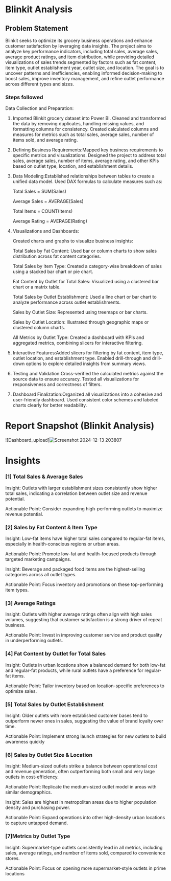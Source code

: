 
# Blinkit Analysis

## Problem Statement

Blinkit seeks to optimize its grocery business operations and enhance customer satisfaction by leveraging data insights. The project aims to analyze key performance indicators, including total sales, average sales, average product ratings, and item distribution, while providing detailed visualizations of sales trends segmented by factors such as fat content, item type, outlet establishment year, outlet size, and location. The goal is to uncover patterns and inefficiencies, enabling informed decision-making to boost sales, improve inventory management, and refine outlet performance across different types and sizes.


### Steps followed 

Data Collection and Preparation:

1. Imported Blinkit grocery dataset into Power BI.
Cleaned and transformed the data by removing duplicates, handling missing values, and formatting columns for consistency.
Created calculated columns and measures for metrics such as total sales, average sales, number of items sold, and average rating.

2. Defining Business Requirements:Mapped key business requirements to specific metrics and visualizations.
Designed the project to address total sales, average sales, number of items, average rating, and other KPIs based on outlet type, location, and establishment details.

3. Data Modeling:Established relationships between tables to create a unified data model.
Used DAX formulas to calculate measures such as:

   Total Sales = SUM(Sales)

   Average Sales = AVERAGE(Sales)

   Total Items = COUNT(Items)

   Average Rating = AVERAGE(Rating)

5. Visualizations and Dashboards:
   
   Created charts and graphs to visualize business insights:

   Total Sales by Fat Content: Used bar or column charts to show sales distribution across fat content categories.

   Total Sales by Item Type: Created a category-wise breakdown of sales using a stacked bar chart or pie chart.

   Fat Content by Outlet for Total Sales: Visualized using a clustered bar chart or a matrix table.

   Total Sales by Outlet Establishment: Used a line chart or bar chart to analyze performance across outlet establishments.

   Sales by Outlet Size: Represented using treemaps or bar charts.

   Sales by Outlet Location: Illustrated through geographic maps or clustered column charts.

   All Metrics by Outlet Type: Created a dashboard with KPIs and aggregated metrics, combining slicers for interactive filtering.

7. Interactive Features:Added slicers for filtering by fat content, item type, outlet location, and establishment type.
Enabled drill-through and drill-down options to explore detailed insights from summary views.

8. Testing and Validation:Cross-verified the calculated metrics against the source data to ensure accuracy.
Tested all visualizations for responsiveness and correctness of filters.

9. Dashboard Finalization:Organized all visualizations into a cohesive and user-friendly dashboard.
Used consistent color schemes and labeled charts clearly for better readability.


 
 # Report Snapshot (Blinkit Analysis)

 
![Dashboard_upload]![Screenshot 2024-12-13 203807](https://github.com/user-attachments/assets/897d131a-eb38-4fa0-8905-591f70562e24)

# Insights


### [1]  Total Sales & Average Sales
Insight: Outlets with larger establishment sizes consistently show higher total sales, indicating a correlation between outlet size and revenue potential.

Actionable Point: Consider expanding high-performing outlets to maximize revenue potential.
           
### [2]  Sales by Fat Content & Item Type
Insight: Low-fat items have higher total sales compared to regular-fat items, especially in health-conscious regions or urban areas.

Actionable Point: Promote low-fat and health-focused products through targeted marketing campaigns.

Insight: Beverage and packaged food items are the highest-selling categories across all outlet types.

Actionable Point: Focus inventory and promotions on these top-performing item types.

  ### [3]  Average Ratings
Insight: Outlets with higher average ratings often align with high sales volumes, suggesting that customer satisfaction is a strong driver of repeat business.

Actionable Point: Invest in improving customer service and product quality in underperforming outlets.

 ### [4]  Fat Content by Outlet for Total Sales
Insight: Outlets in urban locations show a balanced demand for both low-fat and regular-fat products, while rural outlets have a preference for regular-fat items.

Actionable Point: Tailor inventory based on location-specific preferences to optimize sales.
 
  ### [5] Total Sales by Outlet Establishment
Insight: Older outlets with more established customer bases tend to outperform newer ones in sales, suggesting the value of brand loyalty over time.

Actionable Point: Implement strong launch strategies for new outlets to build awareness quickly

 ### [6] Sales by Outlet Size & Location
Insight: Medium-sized outlets strike a balance between operational cost and revenue generation, often outperforming both small and very large outlets in cost-efficiency.

Actionable Point: Replicate the medium-sized outlet model in areas with similar demographics.

Insight: Sales are highest in metropolitan areas due to higher population density and purchasing power.

Actionable Point: Expand operations into other high-density urban locations to capture untapped demand.


 ### [7]Metrics by Outlet Type
Insight: Supermarket-type outlets consistently lead in all metrics, including sales, average ratings, and number of items sold, compared to convenience stores.

Actionable Point: Focus on opening more supermarket-style outlets in prime locations

 
